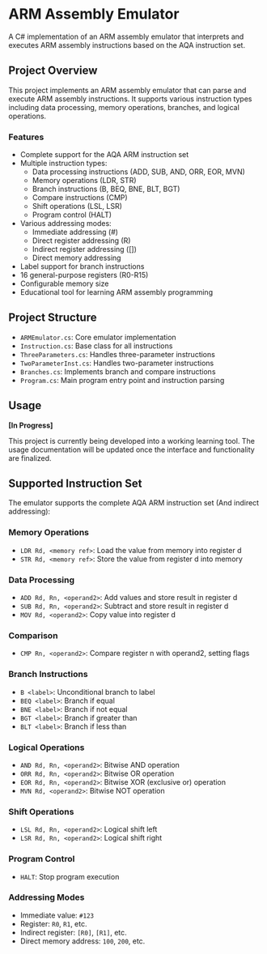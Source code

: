 # ARM Assembly Emulator

A C# implementation of an ARM assembly emulator that interprets and executes ARM assembly instructions based on the AQA instruction set.

## Project Overview

This project implements an ARM assembly emulator that can parse and execute ARM assembly instructions. It supports various instruction types including data processing, memory operations, branches, and logical operations.

### Features

- Complete support for the AQA ARM instruction set
- Multiple instruction types:
  - Data processing instructions (ADD, SUB, AND, ORR, EOR, MVN)
  - Memory operations (LDR, STR)
  - Branch instructions (B, BEQ, BNE, BLT, BGT)
  - Compare instructions (CMP)
  - Shift operations (LSL, LSR)
  - Program control (HALT)
- Various addressing modes:
  - Immediate addressing (#)
  - Direct register addressing (R)
  - Indirect register addressing ([])
  - Direct memory addressing
- Label support for branch instructions
- 16 general-purpose registers (R0-R15)
- Configurable memory size
- Educational tool for learning ARM assembly programming

## Project Structure

- `ARMEmulator.cs`: Core emulator implementation
- `Instruction.cs`: Base class for all instructions
- `ThreeParameters.cs`: Handles three-parameter instructions
- `TwoParameterInst.cs`: Handles two-parameter instructions
- `Branches.cs`: Implements branch and compare instructions
- `Program.cs`: Main program entry point and instruction parsing

## Usage

**[In Progress]**

This project is currently being developed into a working learning tool. The usage documentation will be updated once the interface and functionality are finalized.

## Supported Instruction Set

The emulator supports the complete AQA ARM instruction set (And indirect addressing):

### Memory Operations
- `LDR Rd, <memory ref>`: Load the value from memory into register d
- `STR Rd, <memory ref>`: Store the value from register d into memory

### Data Processing
- `ADD Rd, Rn, <operand2>`: Add values and store result in register d
- `SUB Rd, Rn, <operand2>`: Subtract and store result in register d
- `MOV Rd, <operand2>`: Copy value into register d

### Comparison
- `CMP Rn, <operand2>`: Compare register n with operand2, setting flags

### Branch Instructions
- `B <label>`: Unconditional branch to label
- `BEQ <label>`: Branch if equal
- `BNE <label>`: Branch if not equal
- `BGT <label>`: Branch if greater than
- `BLT <label>`: Branch if less than

### Logical Operations
- `AND Rd, Rn, <operand2>`: Bitwise AND operation
- `ORR Rd, Rn, <operand2>`: Bitwise OR operation
- `EOR Rd, Rn, <operand2>`: Bitwise XOR (exclusive or) operation
- `MVN Rd, <operand2>`: Bitwise NOT operation

### Shift Operations
- `LSL Rd, Rn, <operand2>`: Logical shift left
- `LSR Rd, Rn, <operand2>`: Logical shift right

### Program Control
- `HALT`: Stop program execution

### Addressing Modes

- Immediate value: `#123`
- Register: `R0`, `R1`, etc.
- Indirect register: `[R0]`, `[R1]`, etc.
- Direct memory address: `100`, `200`, etc.
